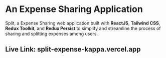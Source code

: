 # An Expense Sharing Application

Split, a Expense Sharing web application built with **ReactJS**, **Tailwind CSS**, **Redux Toolkit**, and **Redux Persist** to simplify and streamline the process of sharing and splitting expenses among users.

## Live Link: split-expense-kappa.vercel.app










